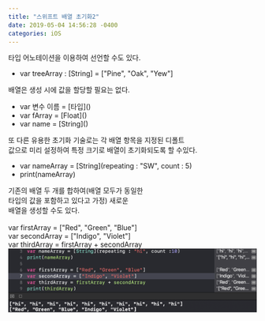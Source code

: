 ```yaml
---
title: "스위프트 배열 초기화2"
date: 2019-05-04 14:56:28 -0400
categories: iOS
---
```

타입 어노테이션을 이용하여 선언할 수도 있다.
- var treeArray : [String] = ["Pine", "Oak", "Yew"]

배열은 생성 시에 값을 할당할 필요는 없다.
- var 변수 이름 = [타입]\(\)
- var fArray = [Float]\(\)
- var name = [String]\(\)

또 다른 유용한 초기화 기술로는 각 배열 항목을 지정된 디폴트<br>
값으로 미리 설정하여 특정 크기로 배열이 초기화되도록 할 수있다.
- var nameArray = [String](repeating : "SW", count : 5)
- print(nameArray)

기존의 배열 두 개를 합하여(배열 모두가 동일한<br>
타입의 값을 포함하고 있다고 가정) 새로운<br>
배열을 생성할 수도 있다.
<br>
<br>
var firstArray = ["Red", "Green", "Blue"]<br>
var secondArray = ["Indigo", "Violet"]<br>
var thirdArray = firstArray + secondArray
![Array2](/img/Array2.png)
